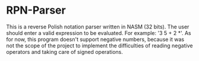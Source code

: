 # RPN-Parser
This is a reverse Polish notation parser written in NASM (32 bits). The user should enter a valid expression to be evaluated. For example: '3 5 + 2 *'. As for now, this program doesn't support negative numbers, because it was not the scope of the project to implement the difficulties of reading negative operators and taking care of signed operations.

